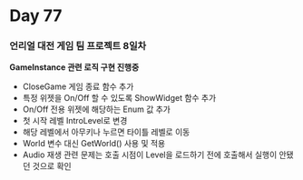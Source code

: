 # Day 77

### 언리얼 대전 게임 팀 프로젝트 8일차

**GameInstance 관련 로직 구현 진행중**

- CloseGame 게임 종료 함수 추가
- 특정 위젯을 On/Off 할 수 있도록 ShowWidget 함수 추가
- On/Off 전용 위젯에 해당하는 Enum 값 추가
- 첫 시작 레벨 IntroLevel로 변경
- 해당 레벨에서 아무키나 누르면 타이틀 레벨로 이동
- World 변수 대신 GetWorld() 사용 및 적용
- Audio 재생 관련 문제는 호출 시점이 Level을 로드하기 전에 호출해서 실행이 안됐던 것으로 확인

